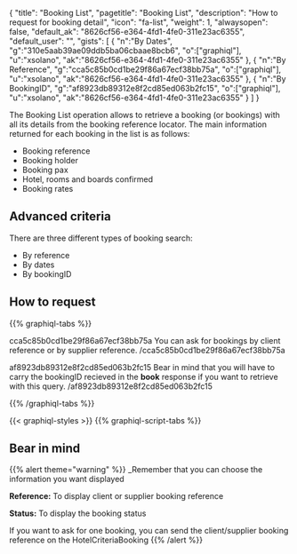 {
"title": "Booking List",
"pagetitle": "Booking List",
"description": "How to request for booking detail",
"icon": "fa-list",
"weight": 1,
"alwaysopen": false,
"default_ak": "8626cf56-e364-4fd1-4fe0-311e23ac6355",
"default_user": "",
"gists": [
    {
        "n":"By Dates",
        "g":"310e5aab39ae09ddb5ba06cbaae8bcb6",
        "o":["graphiql"],
        "u":"xsolano",
        "ak":"8626cf56-e364-4fd1-4fe0-311e23ac6355"
    }, 
    {
        "n":"By Reference",
        "g":"cca5c85b0cd1be29f86a67ecf38bb75a",
        "o":["graphiql"],
        "u":"xsolano",
        "ak":"8626cf56-e364-4fd1-4fe0-311e23ac6355"
    },
    {
        "n":"By BookingID",
        "g":"af8923db89312e8f2cd85ed063b2fc15",
        "o":["graphiql"],
        "u":"xsolano",
        "ak":"8626cf56-e364-4fd1-4fe0-311e23ac6355"
    }
        ]
}

The Booking List operation allows to retrieve a booking (or bookings) with all its details from the booking reference locator.
The main information returned for each booking in the list is as follows:
* Booking reference
* Booking holder
* Booking pax
* Hotel, rooms and boards confirmed
* Booking rates

## Advanced criteria
There are three different types of booking search:
* By reference
* By dates
* By bookingID

## How to request
{{% graphiql-tabs %}}

cca5c85b0cd1be29f86a67ecf38bb75a
You can ask for bookings by client reference or by supplier reference.
/cca5c85b0cd1be29f86a67ecf38bb75a

af8923db89312e8f2cd85ed063b2fc15
Bear in mind that you will have to carry the bookingID recieved in the **book** response if you want to retrieve with this query.
/af8923db89312e8f2cd85ed063b2fc15

{{% /graphiql-tabs %}}

{{< graphiql-styles >}}
{{% graphiql-script-tabs %}}

## Bear in mind
{{% alert theme="warning" %}}
_Remember that you can choose the information you want displayed

**Reference:** To display client or supplier booking reference

**Status:** To display the booking status

If you want to ask for one booking, you can send the client/supplier booking reference on the HotelCriteriaBooking
{{% /alert %}}
